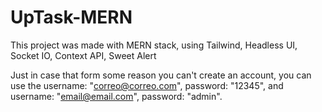 # UpTask-MERN
This project was made with MERN stack, using Tailwind, Headless UI, Socket IO, Context API, Sweet Alert

Just in case that form some reason you can't create an account, you can use the username: "correo@correo.com", password: "12345", and username: "email@email.com", password: "admin".
